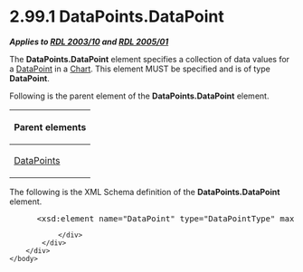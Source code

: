 <html dir="LTR" xmlns:mshelp="http://msdn.microsoft.com/mshelp" xmlns:ddue="http://ddue.schemas.microsoft.com/authoring/2003/5" xmlns:xlink="http://www.w3.org/1999/xlink" xmlns:tool="http://www.microsoft.com/tooltip">
    <head>
        <meta http-equiv="Content-Type" content="text/html; CHARSET=utf-8"></meta>
        <meta name="save" content="history"></meta>
        <title>2.99.1 DataPoints.DataPoint</title>
        <xml>
            <mshelp:toctitle title="2.99.1 DataPoints.DataPoint"></mshelp:toctitle>
            <mshelp:rltitle title="[MS-RDL]: DataPoints.DataPoint"></mshelp:rltitle>
            <mshelp:keyword index="A" term="035e4acd-2373-4b9d-8be1-82df9f90c186"></mshelp:keyword>
            <mshelp:attr name="DCSext.ContentType" value="open specification"></mshelp:attr>
            <mshelp:attr name="AssetID" value="035e4acd-2373-4b9d-8be1-82df9f90c186"></mshelp:attr>
            <mshelp:attr name="TopicType" value="kbRef"></mshelp:attr>
            <mshelp:attr name="DCSext.Title" value="[MS-RDL]: DataPoints.DataPoint" />
        </xml>
    </head>
    <body>
        <div id="header">
            <h1 class="heading">2.99.1 DataPoints.DataPoint</h1>
        </div>
        <div id="mainSection">
            <div id="mainBody">
                <div id="allHistory" class="saveHistory"></div>
                <div id="sectionSection0" class="section" name="collapseableSection">
                    

<p><b><i>Applies to </i></b><a href="a7e2ad00-07c8-4f6d-80ab-3ad55df7b233.html"><b><i>RDL 2003/10</i></b></a><b>
<i>and </i></b><a href="3ebe2912-4958-4832-b391-cad1f5e13338.html"><b><i>RDL 2005/01</i></b></a></p>

<p>The <b>DataPoints.DataPoint</b> element specifies a
collection of data values for a <a href="750e3640-c0df-4f41-b0ba-f6a4f3d09d0e.html">DataPoint</a> in a <a href="b0ab5524-7eb2-47a7-a4d3-230f5c8c5526.html">Chart</a>. This element MUST
be specified and is of type <b>DataPoint</b>.</p>

<p>Following is the parent element of the <b>DataPoints.DataPoint</b>
element.</p>

<table>
 <thead>
  <tr>
   <th>
   <p>Parent elements</p>
   </th>
  </tr>
 </thead>
 <tr>
  <td>
  <p><a href="8dca5bda-b4cb-4917-9384-1eb0c455aa92.html">DataPoints</a></p>
  </td>
 </tr>
</table>

<p>The following is the XML Schema definition of the <b>DataPoints.DataPoint</b>
element.</p>

<dl>
<dd>
<div><pre> &lt;xsd:element name=&quot;DataPoint&quot; type=&quot;DataPointType&quot; maxOccurs=&quot;unbounded&quot; /&gt;
</pre></div>
</dd></dl>


                </div>
            </div>
        </div>
    </body>
</html>
